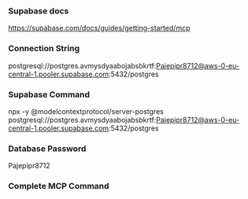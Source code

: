 ### Supabase docs

https://supabase.com/docs/guides/getting-started/mcp

### Connection String

postgresql://postgres.avmysdyaabojabsbkrtf:Pajepipr8712@aws-0-eu-central-1.pooler.supabase.com:5432/postgres

### Supabase Command

npx -y @modelcontextprotocol/server-postgres postgresql://postgres.avmysdyaabojabsbkrtf:Pajepipr8712@aws-0-eu-central-1.pooler.supabase.com:5432/postgres

### Database Password

Pajepipr8712

### Complete MCP Command
